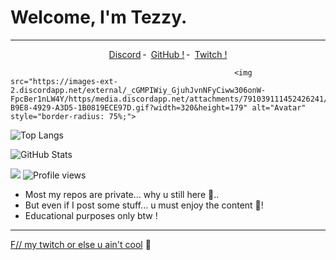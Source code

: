 # Welcome, I'm Tezzy.
------

<p align="center">
<a href="https://discord.com/users/">Discord</a>
    ╴
        <a href="https://github.com/DaddyTezzy">GitHub !</a>
    ╴
        <a href="https://twitch.tv/daddy_tezzy">Twitch !</a>
</p>
    
                                                      <img src="https://images-ext-2.discordapp.net/external/_cGMPIWiy_GjuhJvnNFyCiww306onW-FpcBer1nLW4Y/https/media.discordapp.net/attachments/791039111452426241/791267442101452800/B2E8ABC7-B9E8-4929-A3D5-1B0819ECE97D.gif?width=320&height=179" alt="Avatar" style="border-radius: 75%;">

![Top Langs](https://github-readme-stats.vercel.app/api/top-langs/?username=DaddyTezzy&theme=dark&layout=compact)

![GitHub Stats](https://github-readme-stats.vercel.app/api?username=DaddyTezzy&show_icons=true&theme=dark)

![](https://visitor-badge.glitch.me/badge?page_id=tezzy-lab.tezzy-lab) 
![Profile views](https://gpvc.arturio.dev/tezzy-lab?v=3)

- Most my repos are private... why u still here 🧐..
- But even if I post some stuff... u must enjoy the content 📸!
- Educational purposes only btw !

-----

<a href="https://www.twitch.tv/daddy_tezzy">F// my twitch or else u ain't cool</a>
    🥤
